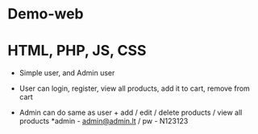 # Demo-web
# HTML, PHP, JS, CSS

* Simple user, and Admin user
* User can login, register, view all products, add it to cart, remove from cart

* Admin can do same as user + add / edit / delete products / view all products
*admin - admin@admin.lt / pw - N123123
